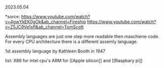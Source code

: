 2023.05.04









*sorce:
	https://www.youtube.com/watch?v=4gwYkEK0gOk&ab_channel=Fireship
	https://www.youtube.com/watch?v=Z5JC9Ve1sfI&ab_channel=TomScott


Assembly languages are just one step more readable then maschiene code.
For every CPU architecture there is a different assemly language. 


1st assembly language by Kathleen Booth in 1947

list: 
	X86       for intel cpu's
	ARM     for [[Apple silicon]] and [[Raspbary pi]] 
